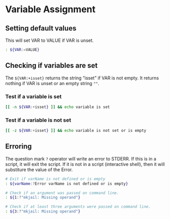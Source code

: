 
# Variable Assignment

## Setting default values
This will set VAR to VALUE if VAR is unset.
``` bash
: ${VAR:=VALUE}
```

## Checking if variables are set
The ``${VAR:+isset}`` returns the string “isset” if VAR is not empty.
It returns nothing if VAR is unset or an empty string `""`.

### Test if a variable is set
``` bash
[[ -n ${VAR:+isset} ]] && echo variable is set
```

### Test if a variable is not set
``` bash
[[ -z ${VAR:+isset} ]] && echo variable is not set or is empty
```

## Erroring

The question mark `?` operator will write an error to STDERR.
If this is in a script, it will exit the script.
If it is not in a script (interactive shell), then it will substiture the value of the Error.

``` bash
# Exit if varName is not defined or is empty
: ${varName:?Error varName is not defined or is empty}

# Check if an argument was passed on command line.
: ${1:?"mkjail: Missing operand"}

# Check if at least three arguments were passed on command line.
: ${3:?"mkjail: Missing operand"}
```

